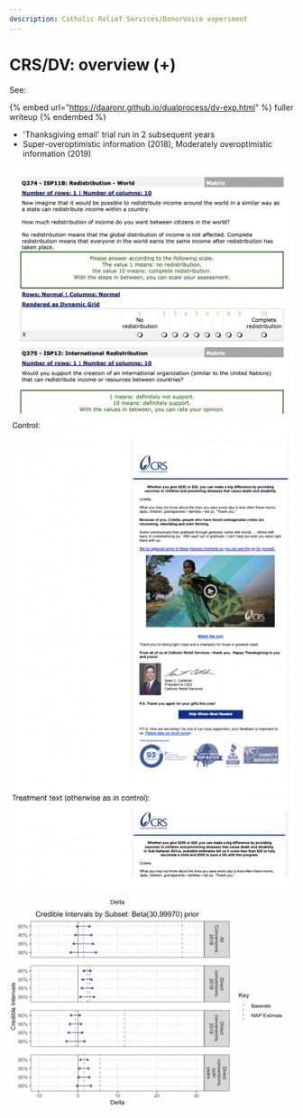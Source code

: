 ```yaml
---
description: Catholic Relief Services/DonorVoice experiment
---
```


# CRS/DV: overview (+)

See:

{% embed url="https://daaronr.github.io/dualprocess/dv-exp.html" %}
fuller writeup
{% endembed %}

* 'Thanksgiving email' trial run in 2 subsequent years
* Super-overoptimistic information (2018), Moderately overoptimistic information (2019)

![](<../../.gitbook/assets/image (3) (1) (1) (1).png>) ![](<../../.gitbook/assets/image (18) (1) (1) (1) (1).png>)

![Bayesian Credible intervals for 'impact of impact information' on probability of donating](<../../.gitbook/assets/image (16) (1) (1) (1).png>)
